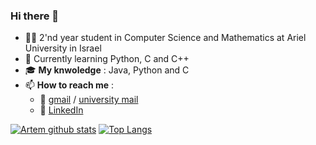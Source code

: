 ### Hi there 👋

- :student: 2'nd year student in Computer Science and Mathematics at Ariel University in Israel
- 🌱 Currently learning Python, C and C++
- :mortar_board: **My knwoledge** : Java, Python and C
- 📫 **How to reach me** : 
  - :email: [gmail](tomshabalin95@gmail.com) / [university mail](artium.shablin@msmail.ariel.ac.il)
  - :office: [LinkedIn](https://www.linkedin.com/in/artem-shabalin-751724218/)


[![Artem github stats](https://github-readme-stats.vercel.app/api?username=MightyArty&count_private=true&show_icons=true&theme=dark&hide_rank=false)](https://github.com/anuraghazra/github-readme-stats) [![Top Langs](https://github-readme-stats.vercel.app/api/top-langs/?username=MightyArty)](https://github.com/MightyArty/github-readme-stats)



